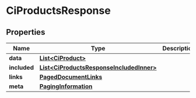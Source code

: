 

# CiProductsResponse


## Properties

| Name | Type | Description | Notes |
|------------ | ------------- | ------------- | -------------|
|**data** | [**List&lt;CiProduct&gt;**](CiProduct.md) |  |  |
|**included** | [**List&lt;CiProductsResponseIncludedInner&gt;**](CiProductsResponseIncludedInner.md) |  |  [optional] |
|**links** | [**PagedDocumentLinks**](PagedDocumentLinks.md) |  |  |
|**meta** | [**PagingInformation**](PagingInformation.md) |  |  [optional] |



